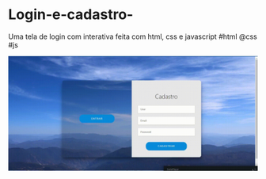 # Login-e-cadastro-
Uma tela de login  com interativa feita com html, css e javascript  #html @css #js 

![This is an image](preview.gif)
